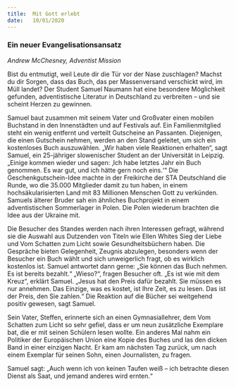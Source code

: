 ```yaml
---
title:  Mit Gott erlebt
date:   10/01/2020
---
```


### Ein neuer Evangelisationsansatz

_Andrew McChesney, Adventist Mission_

Bist du entmutigt, weil Leute dir die Tür vor der Nase zuschlagen? Machst du dir Sorgen, dass das Buch, das per Massenversand verschickt wird, im Müll landet? Der Student Samuel Naumann hat eine besondere Möglichkeit gefunden, adven­tistische Literatur in Deutschland zu verbreiten – und sie scheint Herzen zu gewinnen.

Samuel baut zusammen mit seinem Vater und Großvater einen mobilen Buchstand in den Innenstädten und auf Festivals auf. Ein Familienmitglied steht ein wenig entfernt und verteilt Gutscheine an Passanten. Diejenigen, die einen Gutschein nehmen, werden an den Stand geleitet, um sich ein kostenloses Buch auszuwählen. „Wir haben viele Reaktionen erhalten“, sagt Samuel, ein 25-jähriger slowenischer Student an der Universität in Leipzig. „Einige kommen wieder und sagen: ‚Ich habe letztes Jahr ein Buch genommen. Es war gut, und ich hätte gern noch eins.‘“ Die Geschenkgutschein-Idee machte in der Freikirche der STA Deutschland die Runde, wo die 35.000 Mitglieder damit zu tun haben, in einem hochsäkularisierten Land mit 83 Millionen Menschen Gott zu verkünden. Samuels älterer Bruder sah ein ähnliches Buchprojekt in einem adventistischen Sommerlager in Polen. Die Polen wiederum brachten die Idee aus der Ukraine mit.

Die Besucher des Standes werden nach ihren Interessen gefragt, während sie die Auswahl aus Dutzenden von Titeln wie Ellen Whites Sieg der Liebe und Vom Schatten zum Licht sowie Gesundheitsbüchern haben. Die Gespräche bieten Gelegenheit, Zeugnis abzulegen, besonders wenn der Besucher ein Buch wählt und sich unweigerlich fragt, ob es wirklich kostenlos ist. Samuel antwortet dann gerne: „Sie können das Buch nehmen. Es ist bereits bezahlt.“ „Wieso?“, fragen Besucher oft. „Es ist wie mit dem Kreuz“, erklärt Samuel. „Jesus hat den Preis dafür bezahlt. Sie müssen es nur annehmen. Das Einzige, was es kostet, ist Ihre Zeit, es zu lesen. Das ist der Preis, den Sie zahlen.“ Die Reaktion auf die Bücher sei weitgehend positiv gewesen, sagt Samuel.

Sein Vater, Steffen, erinnerte sich an einen Gymnasiallehrer, dem Vom Schatten zum Licht so sehr gefiel, dass er um neun zusätzliche Exemplare bat, die er mit seinen Schülern lesen wollte. Ein anderes Mal nahm ein Politiker der Europäischen Union eine Kopie des Buches und las den dicken Band in einer einzigen Nacht. Er kam am nächsten Tag zurück, um nach einem Exemplar für seinen Sohn, einen Journalisten, zu fragen.

Samuel sagt: „Auch wenn ich von keinen Taufen weiß – ich betrachte diesen Dienst als Saat, und jemand anderes wird ernten.“